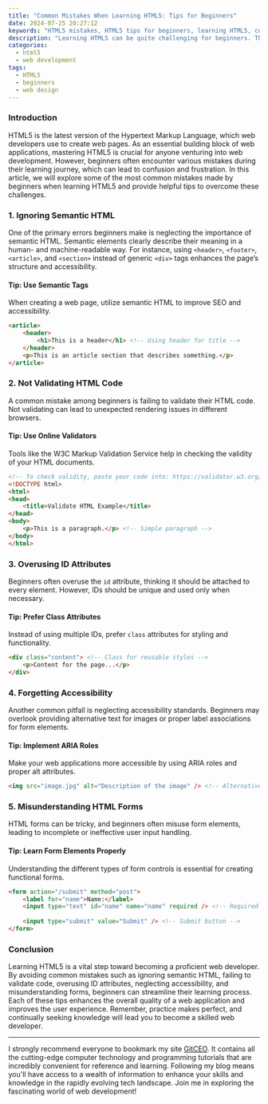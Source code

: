 ```yaml
---
title: "Common Mistakes When Learning HTML5: Tips for Beginners"
date: 2024-07-25 20:27:12
keywords: "HTML5 mistakes, HTML5 tips for beginners, learning HTML5, common HTML5 errors, web development tutorials"
description: "Learning HTML5 can be quite challenging for beginners. This article outlines common mistakes that newcomers often make while learning HTML5 and provides tips to avoid them. Understanding these pitfalls can enhance the learning experience and improve web development skills. Each mistake is accompanied by detailed explanations and example codes to help learners grasp the concepts better. Whether you're just starting out or looking to refresh your skills, these tips will guide you through the common errors in HTML5 development. Avoiding these mistakes will not only save time but also lead to more efficient coding practices."
categories:
  - html5
  - web development
tags:
  - HTML5
  - beginners
  - web design
---
```


### Introduction

HTML5 is the latest version of the Hypertext Markup Language, which web developers use to create web pages. As an essential building block of web applications, mastering HTML5 is crucial for anyone venturing into web development. However, beginners often encounter various mistakes during their learning journey, which can lead to confusion and frustration. In this article, we will explore some of the most common mistakes made by beginners when learning HTML5 and provide helpful tips to overcome these challenges. 

<!-- more -->

### 1. Ignoring Semantic HTML

One of the primary errors beginners make is neglecting the importance of semantic HTML. Semantic elements clearly describe their meaning in a human- and machine-readable way. For instance, using `<header>`, `<footer>`, `<article>`, and `<section>` instead of generic `<div>` tags enhances the page’s structure and accessibility.

#### Tip: Use Semantic Tags

When creating a web page, utilize semantic HTML to improve SEO and accessibility. 

```html
<article>
    <header>
        <h1>This is a header</h1> <!-- Using header for title -->
    </header>
    <p>This is an article section that describes something.</p>
</article>
```

### 2. Not Validating HTML Code

A common mistake among beginners is failing to validate their HTML code. Not validating can lead to unexpected rendering issues in different browsers.

#### Tip: Use Online Validators

Tools like the W3C Markup Validation Service help in checking the validity of your HTML documents.

```html
<!-- To check validity, paste your code into: https://validator.w3.org/ -->
<!DOCTYPE html>
<html>
<head>
    <title>Validate HTML Example</title>
</head>
<body>
    <p>This is a paragraph.</p> <!-- Simple paragraph -->
</body>
</html>
```

### 3. Overusing ID Attributes

Beginners often overuse the `id` attribute, thinking it should be attached to every element. However, IDs should be unique and used only when necessary.

#### Tip: Prefer Class Attributes

Instead of using multiple IDs, prefer `class` attributes for styling and functionality. 

```html
<div class="content"> <!-- Class for reusable styles -->
    <p>Content for the page...</p>
</div>
```

### 4. Forgetting Accessibility

Another common pitfall is neglecting accessibility standards. Beginners may overlook providing alternative text for images or proper label associations for form elements.

#### Tip: Implement ARIA Roles

Make your web applications more accessible by using ARIA roles and proper alt attributes.

```html
<img src="image.jpg" alt="Description of the image" /> <!-- Alternative text for screen readers -->
```

### 5. Misunderstanding HTML Forms

HTML forms can be tricky, and beginners often misuse form elements, leading to incomplete or ineffective user input handling.

#### Tip: Learn Form Elements Properly

Understanding the different types of form controls is essential for creating functional forms. 

```html
<form action="/submit" method="post">
    <label for="name">Name:</label>
    <input type="text" id="name" name="name" required /> <!-- Required field -->
    
    <input type="submit" value="Submit" /> <!-- Submit button -->
</form>
```

### Conclusion

Learning HTML5 is a vital step toward becoming a proficient web developer. By avoiding common mistakes such as ignoring semantic HTML, failing to validate code, overusing ID attributes, neglecting accessibility, and misunderstanding forms, beginners can streamline their learning process. Each of these tips enhances the overall quality of a web application and improves the user experience. Remember, practice makes perfect, and continually seeking knowledge will lead you to become a skilled web developer.

---

I strongly recommend everyone to bookmark my site [GitCEO](https://gitceo.com). It contains all the cutting-edge computer technology and programming tutorials that are incredibly convenient for reference and learning. Following my blog means you'll have access to a wealth of information to enhance your skills and knowledge in the rapidly evolving tech landscape. Join me in exploring the fascinating world of web development!